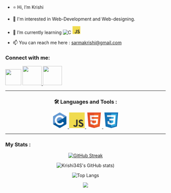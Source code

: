 - :star: Hi, I’m Krishi
- :eyes: I'm interested in Web-Development and Web-designing.
- 🌱 I’m currently learning <img src="https://upload.wikimedia.org/wikipedia/commons/thumb/1/18/C_Programming_Language.svg/1200px-C_Programming_Language.svg.png" title="C" alt="C" width="25" height="25"/> <img src="https://github.com/devicons/devicon/blob/master/icons/javascript/javascript-original.svg" title="JavaScript" alt="JavaScript" width="25" height="25"/>
	
- 📫 You can reach me here : sarmakrishi@gmail.com 
### Connect with me:
 
<div id="badges" align="left">
  <a href+"https://krishi34.hashnode.dev/">
    <img src="https://cdn.hashnode.com/res/hashnode/image/upload/v1611902473383/CDyAuTy75.png?auto=compress" height="50px" width="50px">
  </a>
  <a href="https://www.instagram.com/_notk_/">
    <img src="https://img.icons8.com/clr-gls/344/instagram.png" height="60px" width="60px"/>
  </a>
  <a href="https://twitter.com/sarmakrishi">
    <img src="https://img.icons8.com/color/344/twitter--v2.png" height="60px" width="60px"/>
  </a>
</div>

---

<div align="center">

### :hammer_and_wrench: Languages and Tools :
   <a href="https://github.com/Krishi34S/C-Basics">
  <img src="https://github.com/devicons/devicon/blob/master/icons/c/c-original.svg" title="C" alt="C" width="50px" height="50px"/>
  </a>
   <a href="https://github.com/Krishi34S/Learning-Javascript">  
  <img src="https://github.com/devicons/devicon/blob/master/icons/javascript/javascript-original.svg" title="JavaScript" alt="JavaScript" width="50px" height="50px"/>
</a>
<a href="">
<img src="https://github.com/devicons/devicon/blob/1119b9f84c0290e0f0b38982099a2bd027a48bf1/icons/html5/html5-original.svg" title="HTML5" width="50px" height="50px">
</a>
<a href="https://github.com/Krishi34S/Learning-CSS">
<img src="https://raw.githubusercontent.com/devicons/devicon/1119b9f84c0290e0f0b38982099a2bd027a48bf1/icons/css3/css3-original.svg" height=50px width=50px>
</a>
</div>

---

### My Stats :
<div id="header" align="center">
	
[![GitHub Streak](https://github-readme-streak-stats.herokuapp.com?user=Krishi34S&theme=dracula&background=000000&border=00D5DD)](https://git.io/streak-stats)


![Krishi34S's GitHub stats](https://github-readme-stats.vercel.app/api?username=Krishi34S&layout=compact&theme=radical))

![Top Langs](https://github-readme-stats.vercel.app/api/top-langs/?username=Krishi34S&layout=compact&theme=vision-friendly-dark&title=blue)

![](https://komarev.com/ghpvc/?username=Krishi34S&color=orange)

</div>

<!---
Krishi34S/Krishi34S is a ✨ special ✨ repository because its `README.md` (this file) appears on your GitHub profile.
You can click the Preview link to take a look at your changes.
--->
